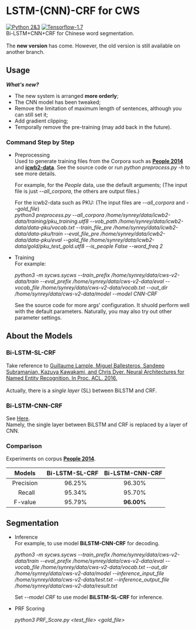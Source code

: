 # LSTM-(CNN)-CRF for CWS
[![Python 2&3](https://img.shields.io/badge/python-2&3-brightgreen.svg)](https://www.python.org/) 
[![Tensorflow-1.7](https://img.shields.io/badge/tensorflow-1.7-orange.svg)](https://www.tensorflow.org/)<br>
Bi-LSTM+CNN+CRF for Chinese word segmentation. <br><br>
The **new version** has come. However, the old version is still available on another branch.

## Usage
***What's new?***
* The new system is arranged **more orderly**;
* The CNN model has been tweaked;
* Remove the limitation of maximum length of sentences, although you can still set it;
* Add gradient clipping;
* Temporally remove the pre-training (may add back in the future).
### Command Step by Step
* Preprocessing <br>
    Used to generate training files from the Corpora such as [**People 2014**](http://www.all-terms.com/bbs/thread-7977-1-1.html) and [**icwb2-data**](http://sighan.cs.uchicago.edu/bakeoff2005/). See the source code or run *python preprocess.py -h* to see more details.<br>

    For example, for the *People* data, use the default arguments; (The input file is just *--all_corpora*, the others are output files.)<br>

    For the icwb2-data such as PKU: (The input files are *--all_corpora* and *--gold_file*)<br>
    *python3 preprocess.py --all_corpora /home/synrey/data/icwb2-data/training/pku_training.utf8 --vob_path /home/synrey/data/icwb2-data/data-pku/vocab.txt --train_file_pre /home/synrey/data/icwb2-data/data-pku/train --eval_file_pre /home/synrey/data/icwb2-data/data-pku/eval --gold_file /home/synrey/data/icwb2-data/gold/pku_test_gold.utf8 --is_people False --word_freq 2*

* Training <br>
    For example:<br>
    
    *python3 -m sycws.sycws --train_prefix /home/synrey/data/cws-v2-data/train --eval_prefix /home/synrey/data/cws-v2-data/eval --vocab_file /home/synrey/data/cws-v2-data/vocab.txt --out_dir /home/synrey/data/cws-v2-data/model --model CNN-CRF*
    
    See the source code for more args' configuration. It shuold perform well with the default parameters. Naturally, you may also try out other parameter settings.
    
## About the Models
### Bi-LSTM-SL-CRF 
Take reference to [Guillaume Lample, Miguel Ballesteros, Sandeep Subramanian, Kazuya Kawakami, and Chris Dyer. Neural Architectures for Named Entity Recognition. In Proc. ACL. 2016.](http://www.aclweb.org/anthology/N16-1030)<br><br>
Actually, there is a *single layer* (SL) between BiLSTM and CRF.

### Bi-LSTM-CNN-CRF
See [Here](http://htmlpreview.github.io/?https://github.com/MeteorYee/LSTM-CNN-CWS/blob/master/Extra/Bi-LSTM_CNN.html).<br>
Namely, the single layer between BiLSTM and CRF is replaced by a layer of CNN.
    
### Comparison
Experiments on corpus [**People 2014**](http://www.all-terms.com/bbs/thread-7977-1-1.html).

|     Models    |  Bi-LSTM-SL-CRF  |  Bi-LSTM-CNN-CRF  |
| :-----------: | :--------------: | :---------------: |
|   Precision   |     96.25%       |      96.30%       |
|     Recall    |     95.34%       |      95.70%       |
|     F-value   |     95.79%       |    **96.00%**     |

## Segmentation
* Inference <br>
For example, to use model **BiLSTM-CNN-CRF** for decoding.<br>

    *python3 -m sycws.sycws --train_prefix /home/synrey/data/cws-v2-data/train --eval_prefix /home/synrey/data/cws-v2-data/eval --vocab_file /home/synrey/data/cws-v2-data/vocab.txt --out_dir /home/synrey/data/cws-v2-data/model --inference_input_file /home/synrey/data/cws-v2-data/test.txt --inference_output_file /home/synrey/data/cws-v2-data/result.txt*
    
    Set *--model CRF* to use model **BiLSTM-SL-CRF** for inference.
    
* PRF Scoring <br>
    
    *python3 PRF_Score.py <test_file> <gold_file>*
